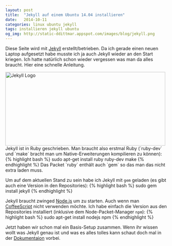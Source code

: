 ```yaml
---
layout: post
title:  "Jekyll auf einem Ubuntu 14.04 installieren"
date:   2014-10-11
categories: linux ubuntu jekyll
tags: installieren jekyll ubuntu
og_img: http://static-ddittmar.appspot.com/images/blog/jekyll.png
---
```

Diese Seite wird mit [Jekyll](http://jekyllrb.com/) erstellt/betrieben. Da ich gerade einen neuen Laptop aufgesetzt habe musste ich ja auch Jekyll wieder an den Start kriegen. Ich hatte natürlich schon wieder vergessen was man da alles braucht. Hier eine schnelle Anleitung.

<img src="//static-ddittmar.appspot.com/images/blog/jekyll.png" class="img-responsive" alt="Jekyll Logo" width="498" height="230" />
Jekyll ist in Ruby geschrieben. Man braucht also erstmal Ruby (`ruby-dev` und `make` bracht man um Native-Erweiterungen kompilieren zu können):
{% highlight bash %}
sudo apt-get install ruby ruby-dev make
{% endhighlight %}
Das Packet `ruby` enthält auch `gem` so das man das nicht extra laden muss.

Um auf dem aktuellen Stand zu sein habe ich Jekyll mit `gem` geladen (es gibt auch eine Version in den Repositories):
{% highlight bash %}
sudo gem install jekyll
{% endhighlight %}

Jekyll braucht zwinged [Node.js](http://nodejs.org/) um zu starten. Auch wenn man [CoffeeScript](http://coffeescript.org/) nicht verwenden möchte. Ich habe einfach die Version aus den Repositories installiert (inklusive dem Node-Packet-Manager `npm`):
{% highlight bash %}
sudo apt-get install nodejs npm
{% endhighlight %}

Jetzt haben wir schon mal ein Basis-Setup zusammen. Wenn ihr wissen wollt was Jekyll genau ist und was es alles tolles kann schaut doch mal in der [Dokumentaion](http://jekyllrb.com/docs/home/) vorbei.
